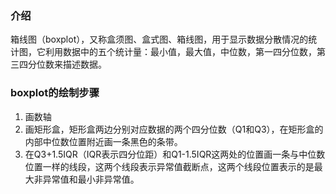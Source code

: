 ### 介绍
箱线图（boxplot），又称盒须图、盒式图、箱线图，用于显示数据分散情况的统计图，它利用数据中的五个统计量：最小值，最大值，中位数，第一四分位数，第三四分位数来描述数据。
### boxplot的绘制步骤
1. 画数轴
2. 画矩形盒，矩形盒两边分别对应数据的两个四分位数（Q1和Q3），在矩形盒的内部中位数位置附近画一条黑色的条带。
3. 在Q3+1.5IQR（IQR表示四分位距）和Q1-1.5IQR这两处的位置画一条与中位数位置一样的线段，这两个线段表示异常值截断点，这两个线段位置表示的是最大非异常值和最小非异常值。
